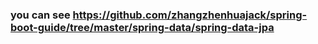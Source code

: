 ### you can see https://github.com/zhangzhenhuajack/spring-boot-guide/tree/master/spring-data/spring-data-jpa 
